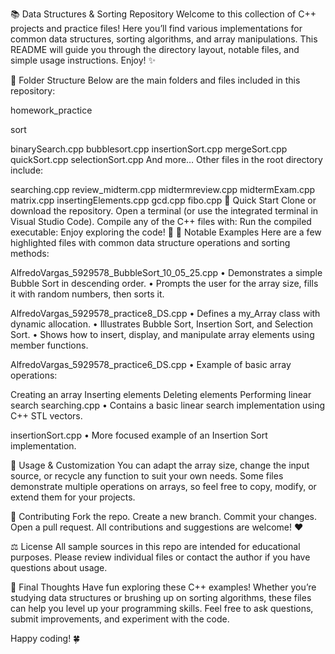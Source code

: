 📚 Data Structures & Sorting Repository
Welcome to this collection of C++ projects and practice files! Here you’ll find various implementations for common data structures, sorting algorithms, and array manipulations. This README will guide you through the directory layout, notable files, and simple usage instructions. Enjoy! ✨

📂 Folder Structure
Below are the main folders and files included in this repository:

homework_practice


sort


binarySearch.cpp
bubblesort.cpp
insertionSort.cpp
mergeSort.cpp
quickSort.cpp
selectionSort.cpp
And more…
Other files in the root directory include:

searching.cpp
review_midterm.cpp
midtermreview.cpp
midtermExam.cpp
matrix.cpp
insertingElements.cpp
gcd.cpp
fibo.cpp
🚀 Quick Start
Clone or download the repository.
Open a terminal (or use the integrated terminal in Visual Studio Code).
Compile any of the C++ files with:
Run the compiled executable:
Enjoy exploring the code! 🎉
📝 Notable Examples
Here are a few highlighted files with common data structure operations and sorting methods:

AlfredoVargas_5929578_BubbleSort_10_05_25.cpp
• Demonstrates a simple Bubble Sort in descending order.
• Prompts the user for the array size, fills it with random numbers, then sorts it.

AlfredoVargas_5929578_practice8_DS.cpp
• Defines a my_Array class with dynamic allocation.
• Illustrates Bubble Sort, Insertion Sort, and Selection Sort.
• Shows how to insert, display, and manipulate array elements using member functions.

AlfredoVargas_5929578_practice6_DS.cpp
• Example of basic array operations:

Creating an array
Inserting elements
Deleting elements
Performing linear search
searching.cpp
• Contains a basic linear search implementation using C++ STL vectors.

insertionSort.cpp
• More focused example of an Insertion Sort implementation.

🔧 Usage & Customization
You can adapt the array size, change the input source, or recycle any function to suit your own needs. Some files demonstrate multiple operations on arrays, so feel free to copy, modify, or extend them for your projects.

🤝 Contributing
Fork the repo.
Create a new branch.
Commit your changes.
Open a pull request.
All contributions and suggestions are welcome! ❤️

⚖️ License
All sample sources in this repo are intended for educational purposes. Please review individual files or contact the author if you have questions about usage.

🏁 Final Thoughts
Have fun exploring these C++ examples! Whether you’re studying data structures or brushing up on sorting algorithms, these files can help you level up your programming skills. Feel free to ask questions, submit improvements, and experiment with the code.

Happy coding! 🍀

